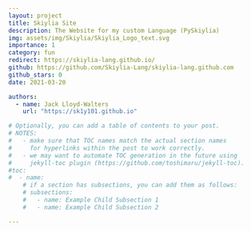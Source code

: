 ```yaml
---
layout: project
title: Skiylia Site
description: The Website for my custom Language (PySkiylia)
img: assets/img/Skiylia/Skiylia_Logo_text.svg
importance: 1
category: fun
redirect: https://skiylia-lang.github.io/
github: https://github.com/Skiylia-Lang/skiylia-lang.github.com
github_stars: 0
date: 2021-03-20

authors:
  - name: Jack Lloyd-Walters
    url: "https://sk1y101.github.io"

# Optionally, you can add a table of contents to your post.
# NOTES:
#   - make sure that TOC names match the actual section names
#     for hyperlinks within the post to work correctly.
#   - we may want to automate TOC generation in the future using
#     jekyll-toc plugin (https://github.com/toshimaru/jekyll-toc).
#toc:
#  - name:
    # if a section has subsections, you can add them as follows:
    # subsections:
    #   - name: Example Child Subsection 1
    #   - name: Example Child Subsection 2

---
```

